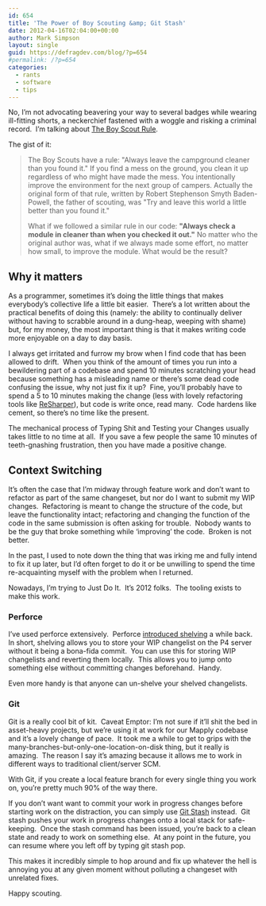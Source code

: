 ```yaml
---
id: 654
title: 'The Power of Boy Scouting &amp; Git Stash'
date: 2012-04-16T02:04:00+00:00
author: Mark Simpson
layout: single
guid: https://defragdev.com/blog/?p=654
#permalink: /?p=654
categories:
  - rants
  - software
  - tips
---
```

No, I’m not advocating beavering your way to several badges while wearing ill-fitting shorts, a neckerchief fastened with a woggle and risking a criminal record.&#160; I’m talking about [The Boy Scout Rule](http://programmer.97things.oreilly.com/wiki/index.php/The_Boy_Scout_Rule).&#160; 

The gist of it:

> The Boy Scouts have a rule: "Always leave the campground cleaner than you found it." If you find a mess on the ground, you clean it up regardless of who might have made the mess. You intentionally improve the environment for the next group of campers. Actually the original form of that rule, written by Robert Stephenson Smyth Baden-Powell, the father of scouting, was "Try and leave this world a little better than you found it." 
> 
> What if we followed a similar rule in our code: **"Always check a module in cleaner than when you checked it out."** No matter who the original author was, what if we always made some effort, no matter how small, to improve the module. What would be the result? 

## Why it matters

As a programmer, sometimes it’s doing the little things that makes everybody’s collective life a little bit easier.&#160; There’s a lot written about the practical benefits of doing this (namely: the ability to continually deliver without having to scrabble around in a dung-heap, weeping with shame) but, for my money, the most important thing is that it makes writing code more enjoyable on a day to day basis.&#160; 

<!--more-->

I always get irritated and furrow my brow when I find code that has been allowed to drift.&#160; When you think of the amount of times you run into a bewildering part of a codebase and spend 10 minutes scratching your head because something has a misleading name or there’s some dead code confusing the issue, why not just fix it up?&#160; Fine, you’ll probably have to spend a 5 to 10 minutes making the change (less with lovely refactoring tools like [ReSharper](http://www.jetbrains.com/resharper/)), but code is write once, read many.&#160; Code hardens like cement, so there’s no time like the present.

The mechanical process of Typing Shit and Testing your Changes usually takes little to no time at all.&#160; If you save a few people the same 10 minutes of teeth-gnashing frustration, then you have made a positive change.&#160; 

## Context Switching

It’s often the case that I’m midway through feature work and don’t want to refactor as part of the same changeset, but nor do I want to submit my WIP changes.&#160; Refactoring is meant to change the structure of the code, but leave the functionality intact; refactoring and changing the function of the code in the same submission is often asking for trouble.&#160; Nobody wants to be the guy that broke something while ‘improving’ the code.&#160; Broken is not better.

In the past, I used to note down the thing that was irking me and fully intend to fix it up later, but I’d often forget to do it or be unwilling to spend the time re-acquainting myself with the problem when I returned.

Nowadays, I’m trying to Just Do It.&#160; It’s 2012 folks.&#160; The tooling exists to make this work.

### Perforce

I’ve used perforce extensively.&#160; Perforce [introduced shelving](http://www.perforce.com/perforce/doc.current/manuals/cmdref/shelve.html) a while back.&#160; In short, shelving allows you to store your WIP changelist on the P4 server without it being a bona-fida commit.&#160; You can use this for storing WIP changelists and reverting them locally.&#160; This allows you to jump onto something else without committing changes beforehand.&#160; Handy.&#160; 

Even more handy is that anyone can un-shelve your shelved changelists.&#160; 

### Git

Git is a really cool bit of kit.&#160; Caveat Emptor: I’m not sure if it’ll shit the bed in asset-heavy projects, but we’re using it at work for our Mapply codebase and it’s a lovely change of pace.&#160; It took me a while to get to grips with the many-branches-but-only-one-location-on-disk thing, but it really is amazing.&#160; The reason I say it’s amazing because it allows me to work in different ways to traditional client/server SCM.

With Git, if you create a local feature branch for every single thing you work on, you’re pretty much 90% of the way there.&#160;&#160;&#160; 

If you don’t want want to commit your work in progress changes before starting work on the distraction, you can simply use [Git Stash](http://book.git-scm.com/4_stashing.html) instead.&#160; Git stash pushes your work in progress changes onto a local stack for safe-keeping.&#160; Once the stash command has been issued, you’re back to a clean state and ready to work on something else.&#160; At any point in the future, you can resume where you left off by typing git stash pop.

This makes it incredibly simple to hop around and fix up whatever the hell is annoying you at any given moment without polluting a changeset with unrelated fixes.&#160; 

Happy scouting.